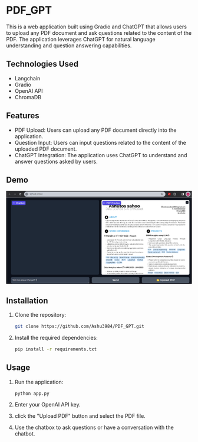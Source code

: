 # PDF_GPT

This is a web application built using Gradio and ChatGPT that allows users to upload any PDF document and ask questions related to the content of the PDF. The application leverages ChatGPT for natural language understanding and question answering capabilities.

## Technologies Used

- Langchain
- Gradio
- OpenAI API
- ChromaDB

## Features
- PDF Upload: Users can upload any PDF document directly into the application.
- Question Input: Users can input questions related to the content of the uploaded PDF document.
- ChatGPT Integration: The application uses ChatGPT to understand and answer questions asked by users.

## Demo 
![alt text](https://github.com/Ashu3984/PDF_GPT/blob/main/Screenshot%202024-02-26%20154612.png)

## Installation

1. Clone the repository:

   ```bash
   git clone https://github.com/Ashu3984/PDF_GPT.git
   ```

2. Install the required dependencies:

   ```bash
   pip install -r requirements.txt
   ```

## Usage

1. Run the application:

   ```bash
   python app.py
   ```

2. Enter your OpenAI API key.

4. click the "Upload PDF" button and select the PDF file.

5. Use the chatbox to ask questions or have a conversation with the chatbot.
